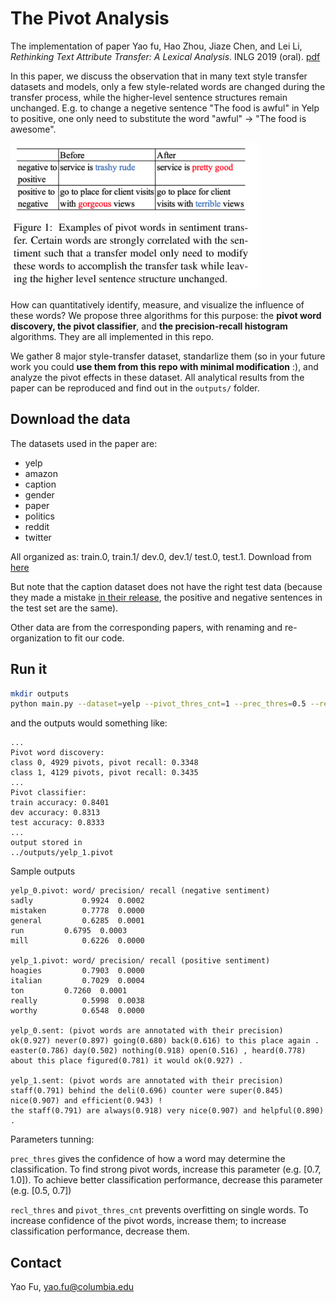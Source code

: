 # The Pivot Analysis

The implementation of paper Yao fu, Hao Zhou, Jiaze Chen, and Lei Li, _Rethinking Text Attribute Transfer: A Lexical Analysis_. INLG 2019 (oral). [pdf](data/pivot_analysis_camera_ready.pdf) 

In this paper, we discuss the observation that in many text style transfer datasets and models, only a few style-related words are changed during the transfer process, while the higher-level sentence structures remain unchanged. E.g. to change a negetive sentence "The food is awful" in Yelp to positive, one only need to substitute the word "awful" -> "The food is awesome".

<img src="data/example.png" alt="example"
	title="Example" width="400"  />

How can quantitatively identify, measure, and visualize the influence of these words? We propose three algorithms for this purpose: the **pivot word discovery, the pivot classifier**, and **the precision-recall histogram** algorithms. They are all implemented in this repo.

We gather 8 major style-transfer dataset, standarlize them (so in your future work you could **use them from this repo with minimal modification** :), and analyze the pivot effects in these dataset. All analytical results from the paper can be reproduced and find out in the `outputs/` folder. 


## Download the data 
The datasets used in the paper are:
* yelp 
* amazon 
* caption 
* gender 
* paper 
* politics 
* reddit 
* twitter

All organized as: train.0, train.1/ dev.0, dev.1/ test.0, test.1. Download from [here](https://drive.google.com/open?id=1ZtDIfHKc_GhNElRwHdDvk7tiCkv5_wJa)

But note that the caption dataset does not have the right test data (because they made a mistake [in their release](https://github.com/lijuncen/Sentiment-and-Style-Transfer), the positive and negative sentences in the test set are the same). 

Other data are from the corresponding papers, with renaming and re-organization to fit our code. 

## Run it 

```bash
mkdir outputs
python main.py --dataset=yelp --pivot_thres_cnt=1 --prec_thres=0.5 --recl_thres=0.0
```

and the outputs would something like:

```
...
Pivot word discovery:
class 0, 4929 pivots, pivot recall: 0.3348
class 1, 4129 pivots, pivot recall: 0.3435
...
Pivot classifier:
train accuracy: 0.8401
dev accuracy: 0.8313
test accuracy: 0.8333
...
output stored in
../outputs/yelp_1.pivot
```

Sample outputs 
```
yelp_0.pivot: word/ precision/ recall (negative sentiment)
sadly			0.9924	0.0002
mistaken		0.7778	0.0000
general			0.6285	0.0001
run			0.6795	0.0003
mill			0.6226	0.0000

yelp_1.pivot: word/ precision/ recall (positive sentiment)
hoagies			0.7903	0.0000
italian			0.7029	0.0004
ton			0.7260	0.0001
really			0.5998	0.0038
worthy			0.6548	0.0000

yelp_0.sent: (pivot words are annotated with their precision)
ok(0.927) never(0.897) going(0.680) back(0.616) to this place again .
easter(0.786) day(0.502) nothing(0.918) open(0.516) , heard(0.778) about this place figured(0.781) it would ok(0.927) .

yelp_1.sent: (pivot words are annotated with their precision)
staff(0.791) behind the deli(0.696) counter were super(0.845) nice(0.907) and efficient(0.943) !
the staff(0.791) are always(0.918) very nice(0.907) and helpful(0.890) .
```

Parameters tunning:

`prec_thres` gives the confidence of how a word may determine the classification. To find strong pivot words, increase this parameter (e.g. [0.7, 1.0]). To achieve better classification performance, decrease this parameter (e.g. [0.5, 0.7])

`recl_thres` and `pivot_thres_cnt` prevents overfitting on single words. To increase confidence of the pivot words, increase them; to increase classification performance, decrease them.  


## Contact 
Yao Fu, yao.fu@columbia.edu
